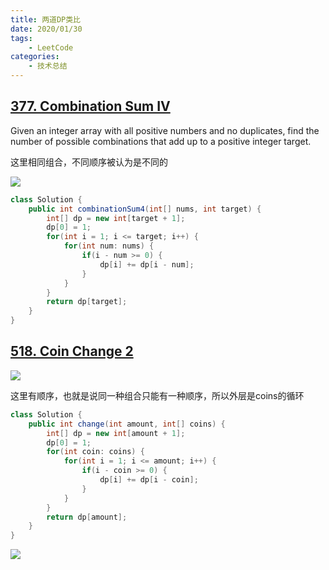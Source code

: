 ```yaml
---
title: 两道DP类比
date: 2020/01/30
tags:
    - LeetCode
categories:
    - 技术总结
---
```


## [377. Combination Sum IV](https://leetcode.com/problems/combination-sum-iv/)

Given an integer array with all positive numbers and no duplicates, find the number of possible combinations that add up to a positive integer target.

这里相同组合，不同顺序被认为是不同的

![](https://pic.downk.cc/item/5e32a8442fb38b8c3cffcc3e.jpg)

```java
class Solution {
    public int combinationSum4(int[] nums, int target) {
        int[] dp = new int[target + 1];
        dp[0] = 1;
        for(int i = 1; i <= target; i++) {
            for(int num: nums) {
                if(i - num >= 0) {
                    dp[i] += dp[i - num];
                }
            }
        }
        return dp[target];
    }
}
```

## [518. Coin Change 2](https://leetcode.com/problems/coin-change-2/)

![](https://pic.downk.cc/item/5e32a9882fb38b8c3cfff06f.jpg)

这里有顺序，也就是说同一种组合只能有一种顺序，所以外层是coins的循环

```java
class Solution {
    public int change(int amount, int[] coins) {
        int[] dp = new int[amount + 1];
        dp[0] = 1;
        for(int coin: coins) {
            for(int i = 1; i <= amount; i++) {
                if(i - coin >= 0) {
                    dp[i] += dp[i - coin];
                }
            }
        }
        return dp[amount];
    }
}
```
![](https://pic.downk.cc/item/5e32f5f22fb38b8c3c089367.jpg)